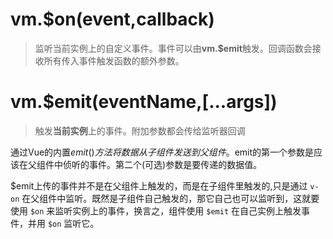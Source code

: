 # vm.$on(event,callback)
> 监听当前实例上的自定义事件。事件可以由**vm.$emit**触发。回调函数会接收所有传入事件触发函数的额外参数。

# vm.$emit(eventName,[...args])
> 触发**当前实例**上的事件。附加参数都会传给监听器回调

通过Vue的内置$emit()方法将数据从子组件发送到父组件。$emit的第一个参数是应该在父组件中侦听的事件。第二个(可选)参数是要传递的数据值。  

\$emit上传的事件并不是在父组件上触发的，而是在子组件里触发的,只是通过 `v-on` 在父组件中监听。既然是子组件自己触发的，那它自己也可以监听到，这就要使用 `$on` 来监听实例上的事件，换言之，组件使用 `$emit` 在自己实例上触发事件，并用 `$on` 监听它。